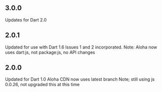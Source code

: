 ## 3.0.0

Updates for Dart 2.0

## 2.0.1

Updated for use with Dart 1.6
Issues 1 and 2 incorporated.
Note: Aloha now uses dart:js, not package:js, no API changes

## 2.0.0

Updated for Dart 1.0
Aloha CDN now uses latest branch
Note; still using js 0.0.26, not upgraded this at this time